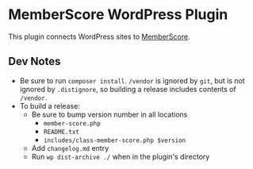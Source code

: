 # MemberScore WordPress Plugin

This plugin connects WordPress sites to [MemberScore](https://app.memberchi.com).
 
## Dev Notes
- Be sure to run `composer install`. `/vendor` is ignored by `git`, but is not ignored by `.distignore`, so building a release includes contents of `/vendor`.
- To build a release:
    - Be sure to bump version number in all locations
        - `member-score.php`
        - `README.txt`
        - `includes/class-member-score.php $version`
    - Add `changelog.md` entry
    - Run `wp dist-archive ./` when in the plugin's directory